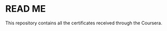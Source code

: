 READ ME
====================

This repository contains all the certificates received through the Coursera.
